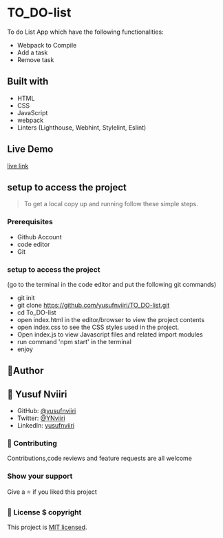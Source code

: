 # TO_DO-list

To do List App which have the following functionalities:

- Webpack to Compile
- Add a task
- Remove task
## Built with
- HTML
- CSS
- JavaScript
- webpack
- Linters (Lighthouse, Webhint, Stylelint, Eslint)

## Live Demo
[live link]()
## setup to access the project
> To get a local copy up and running follow these simple steps.

### Prerequisites

- Github Account
- code editor
- Git

### setup to access the project
(go to the terminal in the code editor and put the following git commands)
- git init
- git clone https://github.com/yusufnviiri/TO_DO-list.git
- cd To_DO-list
- open index.html in the editor/browser to view the project contents
- open index.css to see the CSS styles used in the project.
- Open index.js to view Javascript files and related import modules
- run command 'npm start' in the terminal
- enjoy
## 👤Author 
## 👤 Yusuf Nviiri
- GitHub: [@yusufnviiri](https://github.com/yusufnviiri)
- Twitter: [@YNviiri](https://twitter.com/YNviiri)
- LinkedIn: [yusufnviiri]( https://www.linkedin.com/in/yusuf-nviiri-8b4146206/)

### 🤝 Contributing

Contributions,code reviews and feature requests are all welcome
### Show your support

Give a ⭐️ if you liked this project
### 📝 License $ copyright

This project is [MIT licensed](LICENSE).
